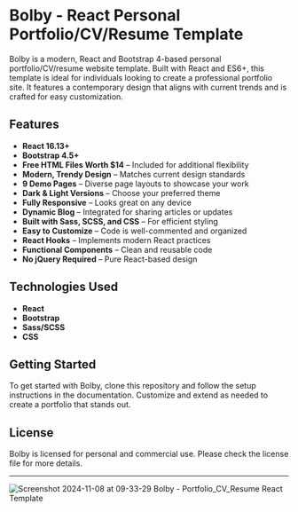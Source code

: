 # Bolby - React Personal Portfolio/CV/Resume Template

Bolby is a modern, React and Bootstrap 4-based personal portfolio/CV/resume website template. Built with React and ES6+, this template is ideal for individuals looking to create a professional portfolio site. It features a contemporary design that aligns with current trends and is crafted for easy customization.

## Features

- **React 16.13+**
- **Bootstrap 4.5+**
- **Free HTML Files Worth $14** – Included for additional flexibility
- **Modern, Trendy Design** – Matches current design standards
- **9 Demo Pages** – Diverse page layouts to showcase your work
- **Dark & Light Versions** – Choose your preferred theme
- **Fully Responsive** – Looks great on any device
- **Dynamic Blog** – Integrated for sharing articles or updates
- **Built with Sass, SCSS, and CSS** – For efficient styling
- **Easy to Customize** – Code is well-commented and organized
- **React Hooks** – Implements modern React practices
- **Functional Components** – Clean and reusable code
- **No jQuery Required** – Pure React-based design

## Technologies Used

- **React**
- **Bootstrap**
- **Sass/SCSS**
- **CSS**

## Getting Started

To get started with Bolby, clone this repository and follow the setup instructions in the documentation. Customize and extend as needed to create a portfolio that stands out.

## License

Bolby is licensed for personal and commercial use. Please check the license file for more details.


---
![Screenshot 2024-11-08 at 09-33-29 Bolby - Portfolio_CV_Resume React Template](https://github.com/user-attachments/assets/649ba072-1835-4ac0-913a-05fbe416a609)
